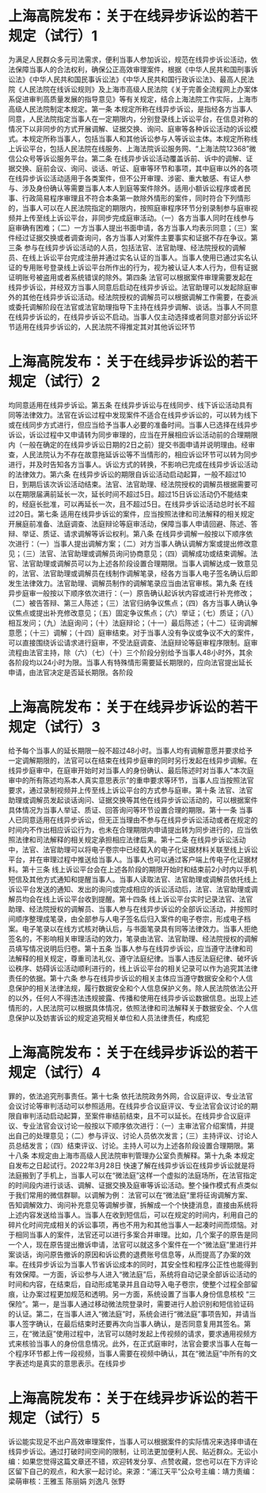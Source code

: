 # 上海高院发布：关于在线异步诉讼的若干规定（试行）1

为满足人民群众多元司法需求，便利当事人参加诉讼，规范在线异步诉讼活动，依法保障当事人的合法权利，确保公正高效审理案件，根据《中华人民共和国刑事诉讼法》《中华人民共和国民事诉讼法》《中华人民共和国行政诉讼法》、最高人民法院《人民法院在线诉讼规则》及上海市高级人民法院《关于完善全流程网上办案体系促进审判高质量发展的指导意见》等有关规定，结合上海法院工作实际，上海市高级人民法院制定本规定。第一条 本规定所称在线异步诉讼，是指经各方当事人同意，人民法院指定当事人在一定期限内，分别登录线上诉讼平台，在信息对称的情况下以非同步的方式开展调解、证据交换、询问、庭审等各种诉讼活动的诉讼模式。本规定所称当事人，包括当事人和其他诉讼参与人等诉讼主体。本规定所称线上诉讼平台，包括人民法院在线服务、上海法院诉讼服务网、“上海法院12368”微信公众号等诉讼服务平台。第二条 在线异步诉讼活动覆盖诉前、诉中的调解、证据交换、庭前会议、询问、谈话、听证、庭审等环节和事项，其中庭审以外的各项在线异步诉讼活动适用于各类案件，但不公开审理、涉密、重大敏感、有证人参与、涉及身份确认等需要当事人本人到庭等案件除外。适用小额诉讼程序或者民事、行政简易程序审理且不符合本条第一款除外情形的案件，同时符合下列情形的，当事人可以在人民法院指定的期限内，按照庭审程序环节分别录制参与庭审视频并上传至线上诉讼平台，非同步完成庭审活动。（一）各方当事人同时在线参与庭审确有困难；（二）一方当事人提出书面申请，各方当事人均表示同意；（三）案件经过证据交换或者调查询问，各方当事人对案件主要事实和证据不存在争议。第三条 参与在线异步诉讼活动的人员，包括法官、法官助理、经法院授权的调解员、在线上诉讼平台完成注册并通过实名认证的当事人。当事人使用已通过实名认证的专用账号登录线上诉讼平台所作出的行为，视为被认证人本人行为，但有证据证明账号被盗用或者系统错误的除外。第四条 法官可以根据案件审理需要发起在线异步诉讼，并经双方当事人同意后启动在线异步诉讼。法官助理可以发起除庭审外的其他在线异步诉讼活动。经法院授权的调解员可以根据调解工作需要，在委派或委托调解阶段在法官或法官助理指导下主持在线异步调解、谈话。当事人不同意在线异步诉讼的，在线异步诉讼不启动。当事人仅主动选择或者同意对部分诉讼环节适用在线异步诉讼的，人民法院不得推定其对其他诉讼环节

# 上海高院发布：关于在线异步诉讼的若干规定（试行）2

均同意适用在线异步诉讼。第五条 在线异步诉讼与在线同步、线下诉讼活动具有同等法律效力。法官在诉讼过程中发现案件不适合在线异步诉讼的，可以转为线下或在线同步方式进行，但应当给予当事人必要的准备时间。当事人已选择在线异步诉讼，诉讼过程中又申请转为同步审理的，应当在开展相应诉讼活动前的合理期限内（一般在确定的在线异步诉讼日期的2日之前）提交书面申请并说明理由。经审查，人民法院认为不存在故意拖延诉讼等不当情形的，相应诉讼环节可以转为同步进行，并及时告知各方当事人。诉讼方式的转换，不影响已完成在线异步诉讼活动的法律效力。第六条 在线异步诉讼的期限自诉讼活动启动起算，一般不超过10日，到期后该次诉讼活动结束。法官、法官助理、经法院授权的调解员根据需要可以在期限届满前延长一次，延长时间不超过5日。超过15日诉讼活动仍不能结束的，经庭长批准，可以再延长一次，且不超过5日。在线异步诉讼活动总时长不超过20日。第七条 适用在线异步诉讼的案件，应当按照法律和司法解释的相关规定开展庭前准备、法庭调查、法庭辩论等庭审活动，保障当事人申请回避、陈述、答辩、举证、质证、请求调解等诉讼权利。第八条 在线异步调解一般按以下顺序依次进行：（一）当事人提出调解方案；（二）对方当事人确认调解方案或提出修改意见；（三）法官、法官助理或调解员询问协商意见；（四）调解成功或结束调解。法官、法官助理或调解员可以为上述各阶段设置合理期限。当事人调解达成一致意见的，法官、法官助理或调解员在线制作调解笔录，经各方当事人电子签名确认后即发生法律效力。法官助理、调解员制作的调解笔录应当由法官审核。第九条 在线异步庭审一般按以下顺序依次进行：（一）原告确认起诉状内容或进行补充修改；（二）被告答辩、第三人陈述；（三）法官归纳争议焦点；（四）各方当事人确认争议焦点或提出补充修改意见；（五）固定争议焦点；（六）举证；（七）质证；（八）相互发问；（九）法庭询问；（十）法庭辩论；（十一）最后陈述；（十二）征询调解意愿；（十三）调解；（十四）庭审结束。对于当事人没有争议或争议不大的案件，可以直接围绕诉讼请求进行庭审，不受法庭调查、法庭辩论等庭审程序限制。庭审流程由法官主持，除（六）（七）（十）三个阶段分别给予当事人48小时外，其余各阶段均以24小时为限。当事人有特殊情形需要延长期限的，应向法官提出延长申请，由法官决定是否延长期限。各阶段

# 上海高院发布：关于在线异步诉讼的若干规定（试行）3

给予每个当事人的延长期限一般不超过48小时。当事人均有调解意愿并要求给予一定调解期限的，法官可以在结束在线异步庭审的同时另行发起在线异步调解。在线异步庭审中，在庭审开始时对当事人的身份确认、最后陈述时对当事人“本次庭审中的所有陈述均系本人真实意思表示”的重申要求等环节，当事人应当按照法官要求，通过录制视频并上传至线上诉讼平台的方式参与庭审。第十条 法官、法官助理或调解员发起谈话询问、证据交换等其他在线异步诉讼活动的，可以根据案件具体情况为当事人举证、质证、回答询问等环节设置合理的期限。第十一条 当事人已同意适用在线异步诉讼，但无正当理由不参与在线异步诉讼活动或者在规定的时间内不作出相应诉讼行为，也未在合理期限内申请提出转为同步进行的，应当依照法律和司法解释的相关规定承担相应法律后果。第十二条 在线异步诉讼活动中，法官、法官助理可以将电子卷宗中已经载入的电子化证据材料关联至线上诉讼平台，并在审理过程中推送给当事人。当事人也可以通过客户端上传电子化证据材料。第十三条 线上诉讼平台会在上述各阶段的期限开始时和结束前2小时内以手机短信及其他方式通知和提醒当事人。当事人读取法官、法官助理或调解员依托线上诉讼平台发送的通知、发出的询问或完成相应的诉讼活动后，法官、法官助理或调解员均会在线上诉讼平台收到提醒。第十四条 线上诉讼平台实时记录法官、法官助理、经法院授权的调解员、当事人参与在线异步诉讼的全部诉讼活动，并按照时间顺序整理成笔录，由全部参与人电子签名后归入案件的电子卷宗，形成电子档案。电子笔录以在线方式核对确认后，与书面笔录具有同等法律效力。当事人拒绝签名的，不影响相关审理活动的效力，笔录由法官、法官助理、经法院授权的调解员填写情况说明后归卷。第十五条 当事人参与在线异步诉讼，应当遵守法律和司法解释的相关规定，尊重司法礼仪、遵守法庭纪律。当事人违反法庭纪律、破坏诉讼秩序、妨碍诉讼活动顺利进行的，线上诉讼平台的相关记录可以作为追究其法律责任的依据。第十六条 参与在线异步诉讼的相关主体应当遵守数据安全和个人信息保护的相关法律法规，履行数据安全和个人信息保护义务。除人民法院依法公开的以外，任何人不得违法违规披露、传播和使用在线异步诉讼数据信息。出现上述情形的，人民法院可以根据具体情况，依照法律和司法解释关于数据安全、个人信息保护以及妨害诉讼的规定追究相关单位和人员法律责任，构成犯

# 上海高院发布：关于在线异步诉讼的若干规定（试行）4

罪的，依法追究刑事责任。第十七条 依托法院政务外网，合议庭评议、专业法官会议讨论等审判活动可以参照适用。在线异步合议庭评议、专业法官会议讨论的期限自审判活动启动起算，至案件审结前结束，且不可以延长。在线异步合议庭评议、专业法官会议讨论一般按以下顺序依次进行：（一）主审法官介绍案情，并提出自己的处理意见；（二）参与评议、讨论人员依次发言；（三）主持评议、讨论人员总结发言；（四）结束评议、讨论。主持人可以为上述各阶段设置合理期限。第十八条 本规定由上海市高级人民法院审判管理办公室负责解释。第十九条 本规定自发布之日起试行。2022年3月28日 快速了解在线异步诉讼在线异步诉讼就是将法庭搬到了手机上，当事人可以在“微法庭”这样一个虚拟的法庭场所，在法官指定的时间段内进行谈话、调解、证据交换及庭审等诉讼活动。整个操作模式有点类似于我们常用的微信群聊。以调解为例： 法官可以在“微法庭”里将征询调解方案、告知调解效力、询问补充意见等调解步骤，拆解成一个个快捷消息，直接由系统将上述内容发送给当事人。当事人在收到短信后，可以在规定的时间内，利用自己的碎片化时间完成相关的诉讼事项，再也不用为和其他当事人一起凑时间而烦恼。对于相同当事人的案件，法官还可以进行多案合并审理。比如，几个案子的原告是同一个人，现在原告提出撤诉申请，法官可以就这多个案件在一个“微法庭”里进行并案谈话，询问原告撤诉的原因和诉讼费的退费账号信息等，从而提高了办案的效率。在线异步诉讼为当事人节省诉讼成本的同时，其安全性和程序公正性也能得到有效保障。一方面，诉讼参与人进入“微法庭”后，系统将自动记录全部诉讼活动的时间和内容，在结束后，自动形成笔录并且自动导入电子卷宗，使整个过程全部留痕，让办案过程更加规范和透明。另一方面，系统设置了当事人身份信息核校 “三保险”。第一，是当事人通过移动微法院登录时，需要进行人脸识别和短信验证码的认证。第二，在当事人进入“微法庭”时，系统会进行“微法庭”事项告知，并请当事人签字确认，在最后结束时还要再次向当事人确认，是否同意复用其签名。第三，在“微法庭”使用过程中，法官可以随时发起上传视频的请求，要求通用视频方式来核验当事人的身份信息情况。此外，在正式庭审时，法官会要求当事人在每一个程序环节都上传一段视频，当事人需要在视频中确认，其在“微法庭”中所有的文字表述均是真实的意思表示。在线异步

# 上海高院发布：关于在线异步诉讼的若干规定（试行）5

诉讼能实现足不出户高效审理案件，当事人可以根据案件的实际情况来选择申请在线异步诉讼。通过打破时间空间的限制，让司法更加便利人民、贴近群众。无讼小编：如果您觉得这篇文章还不错，欢迎转发分享、点赞收藏，您也可以在下方评论区留下自己的观点，和大家一起讨论。来源：“浦江天平”公众号主编：靖力责编：梁萌审核：王雅玉 陈丽娟 刘逸凡 张野

